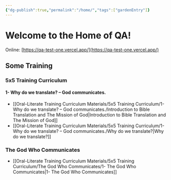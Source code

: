 ```yaml
---
{"dg-publish":true,"permalink":"/home/","tags":["gardenEntry"]}
---
```




# Welcome to the Home of QA!

Online: [https://qa-test-one.vercel.app/](https://qa-test-one.vercel.app/)

## Some Training

### 5x5 Training Curriculum

#### 1- Why do we translate? – God communicates.

- [[Oral-Literate Training Curriculum Materials/5x5 Training Curriculum/1- Why do we translate? – God communicates./Introduction to Bible Translation and The Mission of God\|Introduction to Bible Translation and The Mission of God]]
- [[Oral-Literate Training Curriculum Materials/5x5 Training Curriculum/1- Why do we translate? – God communicates./Why do we translate?\|Why do we translate?]]

### The God Who Communicates

- [[Oral-Literate Training Curriculum Materials/5x5 Training Curriculum/The God Who Communicates/1- The God Who Communicates\|1- The God Who Communicates]]